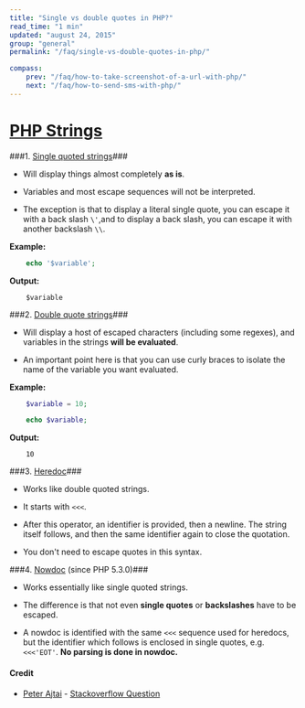 ```yaml
---
title: "Single vs double quotes in PHP?"
read_time: "1 min"
updated: "august 24, 2015"
group: "general"
permalink: "/faq/single-vs-double-quotes-in-php/"

compass:
	prev: "/faq/how-to-take-screenshot-of-a-url-with-php/"
	next: "/faq/how-to-send-sms-with-php/"
---
```


# [PHP Strings](http://php.net/manual/en/language.types.string.php) #

###1. [Single quoted strings](http://php.net/manual/en/language.types.string.php#language.types.string.syntax.single)###

- Will display things almost completely **as is**.

- Variables and most escape sequences will not be interpreted.

- The exception is that to display a literal single quote, you can escape it with a back slash `\'`,and to display a back slash, you can escape it with another backslash `\\`.

**Example:**

```php
	echo '$variable';
```

**Output:**

```
	$variable
```

###2. [Double quote strings](http://www.php.net/manual/en/language.types.string.php#language.types.string.syntax.double)###

- Will display a host of escaped characters (including some regexes), and variables in the strings **will be evaluated**.

- An important point here is that you can use curly braces to isolate the name of the variable you want evaluated.

**Example:**

```php
	$variable = 10;

	echo $variable;
```

**Output:**

```
	10
```


###3. [Heredoc](http://www.php.net/manual/en/language.types.string.php#language.types.string.syntax.heredoc)###

- Works like double quoted strings.

- It starts with `<<<`.

- After this operator, an identifier is provided, then a newline. The string itself follows, and then the same identifier again to close the quotation.

- You don't need to escape quotes in this syntax.


###4. [Nowdoc](http://php.net/manual/en/language.types.string.php#language.types.string.syntax.nowdoc) (since PHP 5.3.0)###

- Works essentially like single quoted strings.

- The difference is that not even **single quotes** or **backslashes** have to be escaped.

- A nowdoc is identified with the same `<<<` sequence used for heredocs, but the identifier which follows is enclosed in single quotes, e.g. `<<<'EOT'`. **No parsing is done in nowdoc.**


#### Credit ####

- [Peter Ajtai](http://stackoverflow.com/users/186636/peter-ajtai) - [Stackoverflow Question](http://stackoverflow.com/a/3446286)
